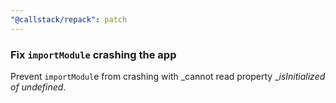 ```yaml
---
"@callstack/repack": patch
---
```


### Fix `importModule` crashing the app

Prevent `importModul`e from crashing with _cannot read property __isInitialized of undefined_.
